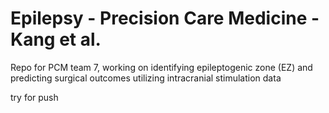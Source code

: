 # Epilepsy - Precision Care Medicine - Kang et al.

Repo for PCM team 7, working on identifying epileptogenic zone (EZ) and predicting surgical outcomes utilizing intracranial stimulation data 

try for push